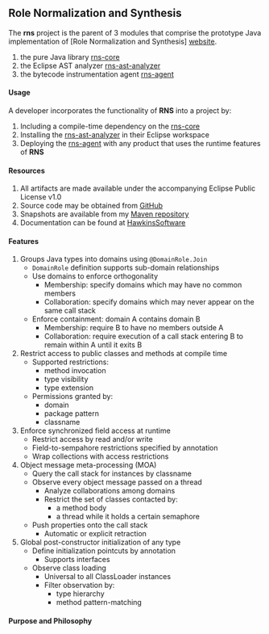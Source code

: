  
Role Normalization and Synthesis
--------------------------------

The **rns** project is the parent of 3 modules that comprise 
the prototype Java implementation of 
[Role Normalization and Synthesis] [website]. 

[website]: http://www.hawkinssoftware.net/oss/rns

1. the pure Java library [rns-core]
2. the Eclipse AST analyzer [rns-ast-analyzer]
3. the bytecode instrumentation agent [rns-agent]

[rns-core]: https://github.com/byron-hawkins/org.hawkinssoftware.rns-core/blob/master/rns-core/README.md
[rns-ast-analyzer]: https://github.com/byron-hawkins/org.hawkinssoftware.rns-ast-analyzer/blob/master/rns-ast-analyzer/README.md
[rns-agent]: https://github.com/byron-hawkins/org.hawkinssoftware.rns-agent/blob/master/rns-agent/README.md

#### Usage

A developer incorporates the functionality of **RNS** into a
project by:

1. Including a compile-time dependency on the [rns-core]
2. Installing the [rns-ast-analyzer] in their Eclipse workspace
3. Deploying the [rns-agent] with any product that uses the 
   runtime features of **RNS**

#### Resources

1. All artifacts are made available under the accompanying
   Eclipse Public License v1.0
2. Source code may be obtained from [GitHub]
3. Snapshots are available from my [Maven repository][snapshots]
4. Documentation can be found at [HawkinsSoftware][website]   

[GitHub]: https://www.github.com/byron-hawkins
[snapshots]: https://www.github.com/byron-hawkins/snapshots
   
#### Features

1. Groups Java types into domains using `@DomainRole.Join`
    * `DomainRole` definition supports sub-domain relationships
    * Use domains to enforce orthogonality
        + Membership: specify domains which may have no common 
          members
        + Collaboration: specify domains which may never appear
          on the same call stack
    * Enforce containment: domain A contains domain B
        + Membership: require B to have no members outside A
        + Collaboration: require execution of a call stack 
          entering B to remain within A until it exits B
1. Restrict access to public classes and methods at compile time
    * Supported restrictions:
        + method invocation
        + type visibility
        + type extension
    * Permissions granted by:
        + domain
        + package pattern
        + classname
1. Enforce synchronized field access at runtime
    * Restrict access by read and/or write
    * Field-to-sempahore restrictions specified by annotation
    * Wrap collections with access restrictions
1. Object message meta-processing (MOA)
    * Query the call stack for instances by classname
    * Observe every object message passed on a thread
        + Analyze collaborations among domains
        + Restrict the set of classes contacted by:
            - a method body
            - a thread while it holds a certain semaphore
    * Push properties onto the call stack
        + Automatic or explicit retraction
1. Global post-constructor initialization of any type 
    * Define initialization pointcuts by annotation
        + Supports interfaces
    * Observe class loading
    	+ Universal to all ClassLoader instances
    	+ Filter observation by:
    		- type hierarchy
    		- method pattern-matching 

#### Purpose and Philosophy 

      


